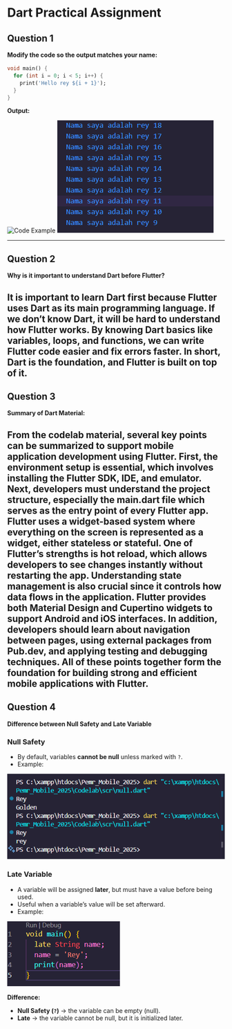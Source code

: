 # Dart Practical Assignment

## Question 1
**Modify the code so the output matches your name:**

```dart
void main() {
  for (int i = 0; i < 5; i++) {
    print('Hello rey ${i + 1}');
  }
}
```

**Output:**

![Code Example](https://raw.githubusercontent.com/username/repo/main/img/code1.png)
![Output Example](img/output1.png)

---

## Question 2
**Why is it important to understand Dart before Flutter?**

It is important to learn Dart first because Flutter uses Dart as its main programming language. If we don’t know Dart, it will be hard to understand how Flutter works. By knowing Dart basics like variables, loops, and functions, we can write Flutter code easier and fix errors faster. In short, Dart is the foundation, and Flutter is built on top of it.
---

## Question 3
**Summary of Dart Material:**

From the codelab material, several key points can be summarized to support mobile application development using Flutter. First, the environment setup is essential, which involves installing the Flutter SDK, IDE, and emulator. Next, developers must understand the project structure, especially the main.dart file which serves as the entry point of every Flutter app. Flutter uses a widget-based system where everything on the screen is represented as a widget, either stateless or stateful. One of Flutter’s strengths is hot reload, which allows developers to see changes instantly without restarting the app. Understanding state management is also crucial since it controls how data flows in the application. Flutter provides both Material Design and Cupertino widgets to support Android and iOS interfaces. In addition, developers should learn about navigation between pages, using external packages from Pub.dev, and applying testing and debugging techniques. All of these points together form the foundation for building strong and efficient mobile applications with Flutter.
---

## Question 4
**Difference between Null Safety and Late Variable**

### Null Safety
- By default, variables **cannot be null** unless marked with `?`.  
- Example:

![Null Example](img/null.png)

### Late Variable
- A variable will be assigned **later**, but must have a value before being used.  
- Useful when a variable’s value will be set afterward.  
- Example:

![Late Example](img/late.png)

**Difference:**
- **Null Safety (`?`)** → the variable can be empty (null).  
- **Late** → the variable cannot be null, but it is initialized later.  

